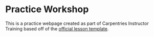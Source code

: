 # Practice Workshop

This is a practice webpage created as part of Carpentries Instructor Training based off of the [official lesson template](https://github.com/carpentries/workshop-template).
